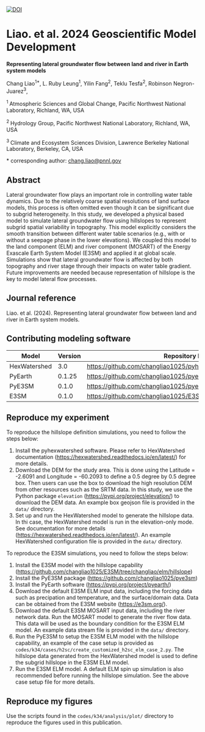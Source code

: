 [![DOI](https://zenodo.org/badge/DOI/10.5281/zenodo.14003483.svg)](https://doi.org/10.5281/zenodo.14003483)


# Liao. et al. 2024 Geoscientific Model Development

**Representing lateral groundwater flow between land and river in Earth system models**

Chang Liao<sup>1\*</sup>,
L. Ruby Leung<sup>1</sup>,
Yilin Fang<sup>2</sup>,
Teklu Tesfa<sup>2</sup>,
Robinson Negron-Juarez<sup>3</sup>,

<sup>1 </sup> Atmospheric Sciences and Global Change, Pacific Northwest National Laboratory, Richland, WA, USA

<sup>2 </sup> Hydrology Group, Pacific Northwest National Laboratory, Richland, WA, USA

<sup>3 </sup> Climate and Ecosystem Sciences Division, Lawrence Berkeley National Laboratory, Berkeley, CA, USA

\* corresponding author:  chang.liao@pnnl.gov

## Abstract

Lateral groundwater flow plays an important role in controlling water table dynamics. Due to the relatively coarse spatial resolutions of land surface models, this process is often omitted even though it can be significant due to subgrid heterogeneity. In this study, we developed a physical based model to simulate lateral groundwater flow using hillslopes to represent subgrid spatial variability in topography. This model explicitly considers the smooth transition between different water table scenarios (e.g., with or without a seepage phase in the lower elevations). We coupled this model to the land component (ELM) and river component (MOSART) of the Energy Exascale Earth System Model (E3SM) and applied it at global scale. Simulations show that lateral groundwater flow is affected by both topography and river stage through their impacts on water table gradient. Future improvements are needed because representation of hillslope is the key to model lateral flow processes.

## Journal reference
Liao. et al. (2024). Representing lateral groundwater flow between land and river in Earth system models.

## Contributing modeling software

| Model | Version | Repository Link | DOI |
|-------|---------|-----------------|-----|
| HexWatershed | 3.0 | https://github.com/changliao1025/pyhexwatershed | doi.org/10.5281/zenodo.6425881 |
| PyEarth | 0.1.25 | https://github.com/changliao1025/pyearth | doi.org/10.5281/zenodo.6368652 |
| PyE3SM | 0.1.0 | https://github.com/changliao1025/pye3sm | doi.org/10.5281/zenodo.7591982 |
| E3SM | 0.1.0 | https://github.com/changliao1025/E3SM/tree/changliao/elm/hillslope |  |

## Reproduce my experiment

To reproduce the hillslope definition simulations, you need to follow the steps below:
1. Install the pyhexwatershed software. Please refer to HexWatershed documentation (https://hexwatershed.readthedocs.io/en/latest/) for more details.
2. Download the DEM for the study area. This is done using the Latitude = -2.6091 and Longitude = -60.2093 to define a 0.5 degree by 0.5 degree box. Then users can use the box to download the high resolution DEM from other resources such as the SRTM data. In this study, we use the Python package `elevation` (https://pypi.org/project/elevation/) to download the DEM data. An example box geojson file is provided in the `data/` directory.
3. Set up and run the HexWatershed model to generate the hillslope data. In thi case, the HexWatershed model is run in the elevation-only mode. See documentation for more details (https://hexwatershed.readthedocs.io/en/latest/). An example HexWatershed configuration file is provided in the `data/` directory.


To reproduce the E3SM simulations, you need to follow the steps below:
1. Install the E3SM model with the hillslope capability (https://github.com/changliao1025/E3SM/tree/changliao/elm/hillslope)
2. Install the PyE3SM package (https://github.com/changliao1025/pye3sm)
3. Install the PyEarth software (https://pypi.org/project/pyearth/)
4. Download the default E3SM ELM input data, including the forcing data such as precipation and temperature, and the surface/domain data. Data can be obtained from the E3SM website (https://e3sm.org/).
5. Download the default E3SM MOSART input data, including the river network data. Run the MOSART model to generate the river flow data. This data will be used as the boundary condition for the E3SM ELM model. An example data stream file is provided in the `data/` directory.
6. Run the PyE3SM to setup the E3SM ELM model with the hillslope capability, an example of the case setup is provided as `codes/k34/cases/h2sc/create_customized_h2sc_elm_case_2.py`. The hillslope data generated from the HexWatershed model is used to define the subgrid hillslope in the E3SM ELM model.
7. Run the E3SM ELM model. A default ELM spin up simulation is also recommended before running the hillslope simulation. See the above case setup file for more details.

## Reproduce my figures

Use the scripts found in the `codes/k34/analysis/plot/` directory to reproduce the figures used in this publication.